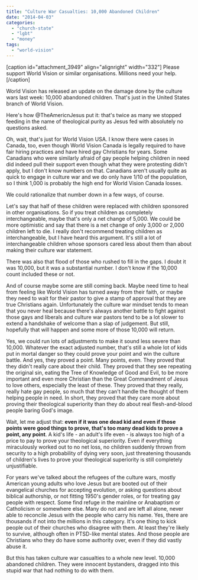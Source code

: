```yaml
---
title: "Culture War Casualties: 10,000 Abandoned Children"
date: "2014-04-03"
categories: 
  - "church-state"
  - "lgbt"
  - "money"
tags: 
  - "world-vision"
---
```


\[caption id="attachment\_3949" align="alignright" width="332"\] Please support World Vision or similar organisations. Millions need your help.\[/caption\]

World Vision has released an update on the damage done by the culture wars last week: 10,000 abandoned children. That's just in the United States branch of World Vision.

Here's how @TheAmericnJesus put it: that's twice as many we stopped feeding in the name of theological purity as Jesus fed with absolutely no questions asked.

<!--more-->Oh, wait, that's just for World Vision USA. I know there were cases in Canada, too, even though World Vision Canada is legally required to have fair hiring practices and have hired gay Christians for years. Some Canadians who were similarly afraid of gay people helping children in need did indeed pull their support even though what they were protesting didn't apply, but I don't know numbers on that. Canadians aren't usually quite as quick to engage in culture war and we do only have 1/10 of the population, so I think 1,000 is probably the high end for World Vision Canada losses.

We could rationalize that number down in a few ways, of course.

Let's say that half of these children were replaced with children sponsored in other organisations. So if you treat children as completely interchangeable, maybe that's only a net change of 5,000. We could be more optimistic and say that there is a net change of only 3,000 or 2,000 children left to die. I really don't recommend treating children as interchangeable, but I have heard this argument. It's still a lot of interchangeable children whose sponsors cared less about them than about making their culture war statement.

There was also that flood of those who rushed to fill in the gaps. I doubt it was 10,000, but it was a substantial number. I don't know if the 10,000 count included these or not.

And of course maybe some are still coming back. Maybe need time to heal from feeling like World Vision has turned away from their faith, or maybe they need to wait for their pastor to give a stamp of approval that they are true Christians again. Unfortunately the culture war mindset tends to mean that you never heal because there's always another battle to fight against those gays and liberals and culture war pastors tend to be a lot slower to extend a handshake of welcome than a slap of judgement. But still, hopefully that will happen and some more of those 10,000 will return.

Yes, we could run lots of adjustments to make it sound less severe than 10,000. Whatever the exact adjusted number, that's still a whole lot of kids put in mortal danger so they could prove your point and win the culture battle. And yes, they proved a point. Many points, even. They proved that they didn't really care about their child. They proved that they see repeating the original sin, eating the Tree of Knowledge of Good and Evil, to be more important and even more Christian than the Great Commandment of Jesus to love others, especially the least of these. They proved that they really, really hate gay people, so much that they can't handle the thought of them helping people in need. In short, they proved that they care more about proving their theological superiority than they do about real flesh-and-blood people baring God's image.

Wait, let me adjust that: **even if it was one dead kid and even if those points were good things to prove, that's too many dead kids to prove a point, any point**. A kid's life - an adult's life even - is always too high of a price to pay to prove your theological superiority. Even if everything miraculously worked out to no net loss, no children suddenly thrown from security to a high probability of dying very soon, just threatening thousands of children's lives to prove your theological superiority is still completely unjustifiable.

For years we've talked about the refugees of the culture wars, mostly American young adults who love Jesus but are booted out of their evangelical churches for accepting evolution, or asking questions about biblical authorship, or not fitting 1950's gender roles, or for treating gay people with respect. Some find refuge in the mainline or Anabaptism or Catholicism or somewhere else. Many do not and are left all alone, never able to reconcile Jesus with the people who carry his name. Yes, there are thousands if not into the millions in this category. It's one thing to kick people out of their churches who disagree with them. At least they're likely to survive, although often in PTSD-like mental states. And those people are Christians who they do have some authority over, even if they did vastly abuse it.

But this has taken culture war casualties to a whole new level. 10,000 abandoned children. They were innocent bystanders, dragged into this stupid war that had nothing to do with them.
